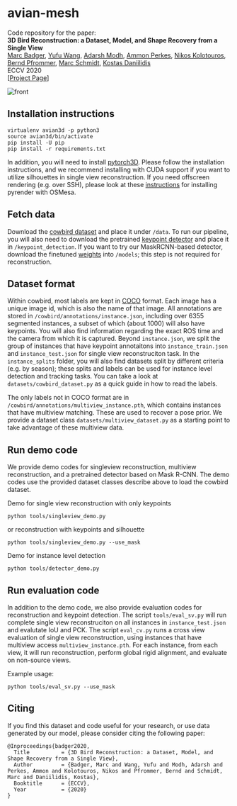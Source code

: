 # avian-mesh
Code repository for the paper: \
**3D Bird Reconstruction: a Dataset, Model, and Shape Recovery from a Single View**  
[Marc Badger](https://www.ocf.berkeley.edu/~badger/), [Yufu Wang](https://yufu-wang.github.io), [Adarsh Modh](https://www.seas.upenn.edu/~adarshm/), [Ammon Perkes](https://aperkes.github.io), [Nikos Kolotouros](https://www.seas.upenn.edu/~nkolot/), [Bernd Pfrommer](http://pfrommer.us), [Marc Schmidt](https://web.sas.upenn.edu/marcschmidtlab/pages/people/), [Kostas Daniilidis](https://www.cis.upenn.edu/~kostas/) \
ECCV 2020 \
[[Project Page](https://marcbadger.github.io/avian-mesh/)]

![front](front.png)

## Installation instructions
```
virtualenv avian3d -p python3
source avian3d/bin/activate
pip install -U pip
pip install -r requirements.txt
```

In addition, you will need to install [pytorch3D](https://github.com/facebookresearch/pytorch3d). Please follow the installation instructions, and we recommend installing with CUDA support if you want to utilize silhouettes in single view reconstruction. If you need offscreen rendering (e.g. over SSH), please look at these [instructions](https://pyrender.readthedocs.io/en/latest/install/index.html) for installing pyrender with OSMesa. 

## Fetch data
Download the [cowbird dataset](https://drive.google.com/file/d/1vyXYIJIo9jneIqC7lowB4GVi17rjztjn/view?usp=sharing) and place it under `/data`. To run our pipeline, you will also need to download the pretrained [keypoint detector](https://drive.google.com/file/d/17hhoGypVQWOwhSEacHO_GVwAmL6UB3PS/view?usp=sharing) and place it in `/keypoint_detection`. If you want to try our MaskRCNN-based detector, download the finetuned [weights](https://drive.google.com/file/d/1YrDNJNEdbMgHjmiA2go6yOB3hEiXxw8V/view?usp=sharing) into `/models`; this step is not required for reconstruction. 

## Dataset format
Within cowbird, most labels are kept in [COCO](https://cocodataset.org/#format-data) format. Each image has a unique image id, which is also the name of that image. All annotations are stored in `/cowbird/annotations/instance.json`, including over 6355 segmented instances, a subset of which (about 1000) will also have keypoints. You will also find information regarding the exact ROS time and the camera from which it is captured. Beyond `instance.json`, we split the group of instances that have keypoint annotaitons into `instance_train.json` and `instance_test.json` for single view reconstruciton task. In the `instance_splits` folder, you will also find datasets split by different criteria (e.g. by season); these splits and labels can be used for instance level detection and tracking tasks. You can take a look at `datasets/cowbird_dataset.py` as a quick guide in how to read the labels. 

The only labels not in COCO format are in `/cowbird/annotations/multiview_instance.pth`, which contains instances that have multiview matching. These are used to recover a pose prior. We provide a dataset class `datasets/multiview_dataset.py` as a starting point to take advantage of these multiview data. 


## Run demo code
We provide demo codes for singleview reconstruction, multiview reconstruction, and a pretrained detector based on Mask R-CNN. The demo codes use the provided dataset classes describe above to load the cowbird dataset. 

Demo for single view reconstruction with only keypoints
```
python tools/singleview_demo.py
```
or reconstruction with keypoints and silhouette
```
python tools/singleview_demo.py --use_mask
```

Demo for instance level detection
```
python tools/detector_demo.py
```

## Run evaluation code
In addition to the demo code, we also provide evaluation codes for reconstruction and keypoint detection. The script `tools/eval_sv.py` will run complete single view reconstruciton on all instances in `instance_test.json` and evalutate IoU and PCK.  The script `eval_cv.py` runs a cross view evaluation of single view reconstruction, using instances that have multiview access `multiview_instance.pth`. For each instance, from each view, it will run reconstruction, perform global rigid alignment, and evaluate on non-source views.

Example usage:
```
python tools/eval_sv.py --use_mask
```

## Citing
If you find this dataset and code useful for your research, or use data generated by our model, please consider citing the following paper:

	@Inproceedings{badger2020,
	  Title          = {3D Bird Reconstruction: a Dataset, Model, and Shape Recovery from a Single View},
	  Author         = {Badger, Marc and Wang, Yufu and Modh, Adarsh and Perkes, Ammon and Kolotouros, Nikos and Pfrommer, Bernd and Schmidt, Marc and Daniilidis, Kostas},
	  Booktitle      = {ECCV},
	  Year           = {2020}
	}



